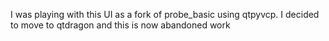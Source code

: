 I was playing with this UI as a fork of probe_basic using qtpyvcp.  I decided to move to qtdragon and this is now abandoned work
